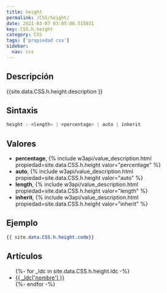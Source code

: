 ```yaml
---
title: height
permalink: /CSS/height/
date: 2021-03-07 03:05:00.515031
key: CSS.h.height
category: CSS
tags: ['propiedad css']
sidebar: 
  nav: css
---
```


## Descripción
{{site.data.CSS.h.height.description }}

## Sintaxis
~~~css
height : <length> | <percentage> | auto | inherit
~~~

## Valores
* **percentage**,  {% include w3api/value_description.html propiedad=site.data.CSS.h.height valor="percentage" %}
* **auto**,  {% include w3api/value_description.html propiedad=site.data.CSS.h.height valor="auto" %}
* **length**,  {% include w3api/value_description.html propiedad=site.data.CSS.h.height valor="length" %}
* **inherit**,  {% include w3api/value_description.html propiedad=site.data.CSS.h.height valor="inherit" %}

## Ejemplo
~~~css
{{ site.data.CSS.h.height.code}}
~~~

## Artículos
<ul>
{%- for _ldc in site.data.CSS.h.height.ldc -%}
   <li>
       <a href="{{_ldc['url'] }}">{{ _ldc['nombre'] }}</a>
   </li>
{%- endfor -%}
</ul>
